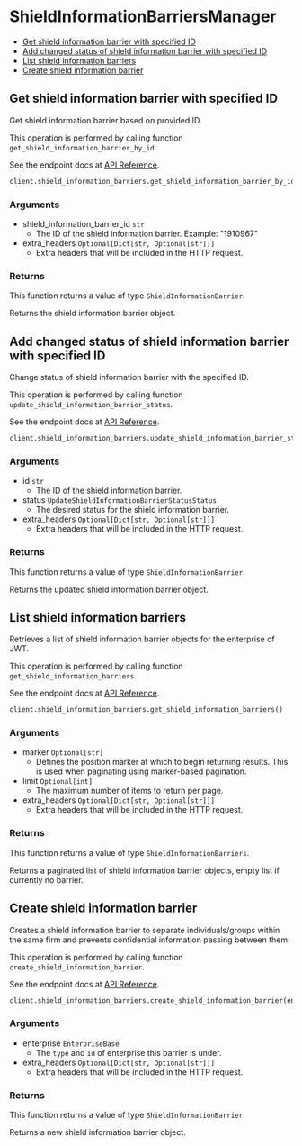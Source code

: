 # ShieldInformationBarriersManager

- [Get shield information barrier with specified ID](#get-shield-information-barrier-with-specified-id)
- [Add changed status of shield information barrier with specified ID](#add-changed-status-of-shield-information-barrier-with-specified-id)
- [List shield information barriers](#list-shield-information-barriers)
- [Create shield information barrier](#create-shield-information-barrier)

## Get shield information barrier with specified ID

Get shield information barrier based on provided ID.

This operation is performed by calling function `get_shield_information_barrier_by_id`.

See the endpoint docs at
[API Reference](https://developer.box.com/reference/get-shield-information-barriers-id/).

<!-- sample get_shield_information_barriers_id -->

```python
client.shield_information_barriers.get_shield_information_barrier_by_id(shield_information_barrier_id=barrier_id)
```

### Arguments

- shield_information_barrier_id `str`
  - The ID of the shield information barrier. Example: "1910967"
- extra_headers `Optional[Dict[str, Optional[str]]]`
  - Extra headers that will be included in the HTTP request.

### Returns

This function returns a value of type `ShieldInformationBarrier`.

Returns the shield information barrier object.

## Add changed status of shield information barrier with specified ID

Change status of shield information barrier with the specified ID.

This operation is performed by calling function `update_shield_information_barrier_status`.

See the endpoint docs at
[API Reference](https://developer.box.com/reference/post-shield-information-barriers-change-status/).

<!-- sample post_shield_information_barriers_change_status -->

```python
client.shield_information_barriers.update_shield_information_barrier_status(id=barrier_id, status=UpdateShieldInformationBarrierStatusStatus.DISABLED.value)
```

### Arguments

- id `str`
  - The ID of the shield information barrier.
- status `UpdateShieldInformationBarrierStatusStatus`
  - The desired status for the shield information barrier.
- extra_headers `Optional[Dict[str, Optional[str]]]`
  - Extra headers that will be included in the HTTP request.

### Returns

This function returns a value of type `ShieldInformationBarrier`.

Returns the updated shield information barrier object.

## List shield information barriers

Retrieves a list of shield information barrier objects
for the enterprise of JWT.

This operation is performed by calling function `get_shield_information_barriers`.

See the endpoint docs at
[API Reference](https://developer.box.com/reference/get-shield-information-barriers/).

<!-- sample get_shield_information_barriers -->

```python
client.shield_information_barriers.get_shield_information_barriers()
```

### Arguments

- marker `Optional[str]`
  - Defines the position marker at which to begin returning results. This is used when paginating using marker-based pagination.
- limit `Optional[int]`
  - The maximum number of items to return per page.
- extra_headers `Optional[Dict[str, Optional[str]]]`
  - Extra headers that will be included in the HTTP request.

### Returns

This function returns a value of type `ShieldInformationBarriers`.

Returns a paginated list of
shield information barrier objects,
empty list if currently no barrier.

## Create shield information barrier

Creates a shield information barrier to
separate individuals/groups within the same
firm and prevents confidential information passing between them.

This operation is performed by calling function `create_shield_information_barrier`.

See the endpoint docs at
[API Reference](https://developer.box.com/reference/post-shield-information-barriers/).

<!-- sample post_shield_information_barriers -->

```python
client.shield_information_barriers.create_shield_information_barrier(enterprise=EnterpriseBase(id=enterprise_id, type=EnterpriseBaseTypeField.ENTERPRISE.value))
```

### Arguments

- enterprise `EnterpriseBase`
  - The `type` and `id` of enterprise this barrier is under.
- extra_headers `Optional[Dict[str, Optional[str]]]`
  - Extra headers that will be included in the HTTP request.

### Returns

This function returns a value of type `ShieldInformationBarrier`.

Returns a new shield information barrier object.

